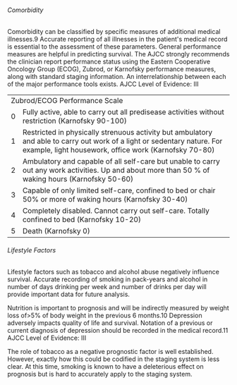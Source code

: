 ###### Comorbidity
Comorbidity can be classified by specific measures of additional medical illnesses.9 Accurate reporting of all illnesses in the patient's medical record is essential to the assessment of these parameters. General performance measures are helpful in predicting survival. The AJCC strongly recommends the clinician report performance status using the Eastern Cooperative Oncology Group (ECOG), Zubrod, or Karnofsky performance measures, along with standard staging information. An interrelationship between each of the major performance tools exists. AJCC Level of Evidence: III

<table>
<tr>
<td colspan="2">Zubrod/ECOG Performance Scale</td>
</tr>
<tr>
<td>0</td>
<td>Fully active, able to carry out all predisease activities without restriction (Karnofsky 90-100)</td>
</tr>
<tr>
<td>1</td>
<td>Restricted in physically strenuous activity but ambulatory and able to carry out work of a light or sedentary nature. For example, light housework, office work (Karnofsky 70-80)</td>
</tr>
<tr>
<td>2</td>
<td>Ambulatory and capable of all self-care but unable to carry out any work activities. Up and about more than 50 % of waking hours (Karnofsky 50-60)</td>
</tr>
<tr>
<td>3</td>
<td>Capable of only limited self-care, confined to bed or chair 50% or more of waking hours (Karnofsky 30-40)</td>
</tr>
<tr>
<td>4</td>
<td>Completely disabled. Cannot carry out self-care. Totally confined to bed (Karnofsky 10-20)</td>
</tr>
<tr>
<td>5</td>
<td>Death (Karnofsky 0)</td>
</tr>
</table>

###### Lifestyle Factors
Lifestyle factors such as tobacco and alcohol abuse negatively influence survival. Accurate recording of smoking in pack-years and alcohol in number of days drinking per week and number of drinks per day will provide important data for future analysis.

Nutrition is important to prognosis and will be indirectly measured by weight loss of>5% of body weight in the previous 6 months.10 Depression adversely impacts quality of life and survival. Notation of a previous or current diagnosis of depression should be recorded in the medical record.11 AJCC Level of Evidence: III

The role of tobacco as a negative prognostic factor is well established. However, exactly how this could be codified in the staging system is less clear. At this time, smoking is known to have a deleterious effect on prognosis but is hard to accurately apply to the staging system.